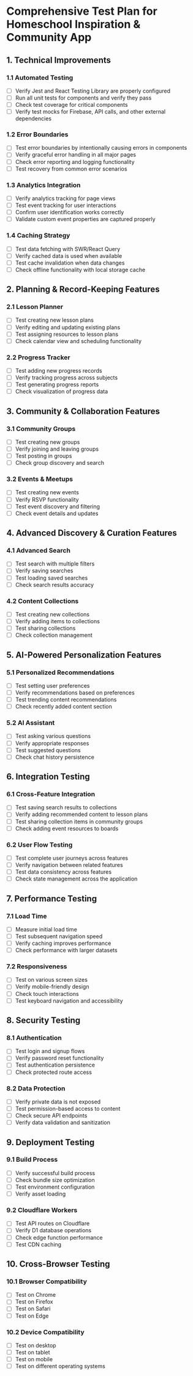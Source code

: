 # Comprehensive Test Plan for Homeschool Inspiration & Community App

## 1. Technical Improvements

### 1.1 Automated Testing
- [ ] Verify Jest and React Testing Library are properly configured
- [ ] Run all unit tests for components and verify they pass
- [ ] Check test coverage for critical components
- [ ] Verify test mocks for Firebase, API calls, and other external dependencies

### 1.2 Error Boundaries
- [ ] Test error boundaries by intentionally causing errors in components
- [ ] Verify graceful error handling in all major pages
- [ ] Check error reporting and logging functionality
- [ ] Test recovery from common error scenarios

### 1.3 Analytics Integration
- [ ] Verify analytics tracking for page views
- [ ] Test event tracking for user interactions
- [ ] Confirm user identification works correctly
- [ ] Validate custom event properties are captured properly

### 1.4 Caching Strategy
- [ ] Test data fetching with SWR/React Query
- [ ] Verify cached data is used when available
- [ ] Test cache invalidation when data changes
- [ ] Check offline functionality with local storage cache

## 2. Planning & Record-Keeping Features

### 2.1 Lesson Planner
- [ ] Test creating new lesson plans
- [ ] Verify editing and updating existing plans
- [ ] Test assigning resources to lesson plans
- [ ] Check calendar view and scheduling functionality

### 2.2 Progress Tracker
- [ ] Test adding new progress records
- [ ] Verify tracking progress across subjects
- [ ] Test generating progress reports
- [ ] Check visualization of progress data

## 3. Community & Collaboration Features

### 3.1 Community Groups
- [ ] Test creating new groups
- [ ] Verify joining and leaving groups
- [ ] Test posting in groups
- [ ] Check group discovery and search

### 3.2 Events & Meetups
- [ ] Test creating new events
- [ ] Verify RSVP functionality
- [ ] Test event discovery and filtering
- [ ] Check event details and updates

## 4. Advanced Discovery & Curation Features

### 4.1 Advanced Search
- [ ] Test search with multiple filters
- [ ] Verify saving searches
- [ ] Test loading saved searches
- [ ] Check search results accuracy

### 4.2 Content Collections
- [ ] Test creating new collections
- [ ] Verify adding items to collections
- [ ] Test sharing collections
- [ ] Check collection management

## 5. AI-Powered Personalization Features

### 5.1 Personalized Recommendations
- [ ] Test setting user preferences
- [ ] Verify recommendations based on preferences
- [ ] Test trending content recommendations
- [ ] Check recently added content section

### 5.2 AI Assistant
- [ ] Test asking various questions
- [ ] Verify appropriate responses
- [ ] Test suggested questions
- [ ] Check chat history persistence

## 6. Integration Testing

### 6.1 Cross-Feature Integration
- [ ] Test saving search results to collections
- [ ] Verify adding recommended content to lesson plans
- [ ] Test sharing collection items in community groups
- [ ] Check adding event resources to boards

### 6.2 User Flow Testing
- [ ] Test complete user journeys across features
- [ ] Verify navigation between related features
- [ ] Test data consistency across features
- [ ] Check state management across the application

## 7. Performance Testing

### 7.1 Load Time
- [ ] Measure initial load time
- [ ] Test subsequent navigation speed
- [ ] Verify caching improves performance
- [ ] Check performance with larger datasets

### 7.2 Responsiveness
- [ ] Test on various screen sizes
- [ ] Verify mobile-friendly design
- [ ] Check touch interactions
- [ ] Test keyboard navigation and accessibility

## 8. Security Testing

### 8.1 Authentication
- [ ] Test login and signup flows
- [ ] Verify password reset functionality
- [ ] Test authentication persistence
- [ ] Check protected route access

### 8.2 Data Protection
- [ ] Verify private data is not exposed
- [ ] Test permission-based access to content
- [ ] Check secure API endpoints
- [ ] Verify data validation and sanitization

## 9. Deployment Testing

### 9.1 Build Process
- [ ] Verify successful build process
- [ ] Check bundle size optimization
- [ ] Test environment configuration
- [ ] Verify asset loading

### 9.2 Cloudflare Workers
- [ ] Test API routes on Cloudflare
- [ ] Verify D1 database operations
- [ ] Check edge function performance
- [ ] Test CDN caching

## 10. Cross-Browser Testing

### 10.1 Browser Compatibility
- [ ] Test on Chrome
- [ ] Test on Firefox
- [ ] Test on Safari
- [ ] Test on Edge

### 10.2 Device Compatibility
- [ ] Test on desktop
- [ ] Test on tablet
- [ ] Test on mobile
- [ ] Test on different operating systems
